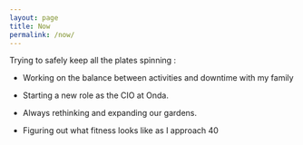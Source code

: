 ```yaml
---
layout: page
title: Now
permalink: /now/
---
```

Trying to safely keep all the plates spinning :

- Working on the balance between activities and downtime with my family

- Starting a new role as the CIO at Onda.

- Always rethinking and expanding our gardens.

- Figuring out what fitness looks like as I approach 40